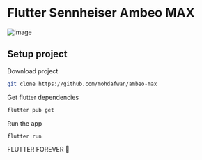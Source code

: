 # Flutter Sennheiser Ambeo MAX 
![image](https://user-images.githubusercontent.com/119871928/207012425-fca4ff68-1a15-459b-a5ca-d6517c4115e6.png)

## Setup project

Download project
```bash
git clone https://github.com/mohdafwan/ambeo-max
```

Get flutter dependencies
```bash
flutter pub get
```


Run the app
```bash
flutter run
```

FLUTTER FOREVER 💙
